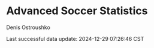 # Advanced Soccer Statistics
Denis Ostroushko

<!-- gfm -->

Last successful data update: 2024-12-29 07:26:46 CST
